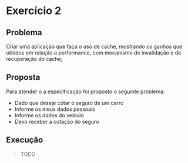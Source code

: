 # Exercício 2

## Problema

Criar uma aplicação que faça o uso de cache, mostrando os ganhos que obtidos em relação a performance, com mecanismo de invalidação e de recuperação do cache;

## Proposta

Para atender o a especificação foi proposto o seguinte problema:

* Dado que deseje cotar o seguro de um carro
* Informe os meus dados pessoais
* Informe os dados do veículo
* Devo receber a cotação do seguro

## Execução

> TODO
